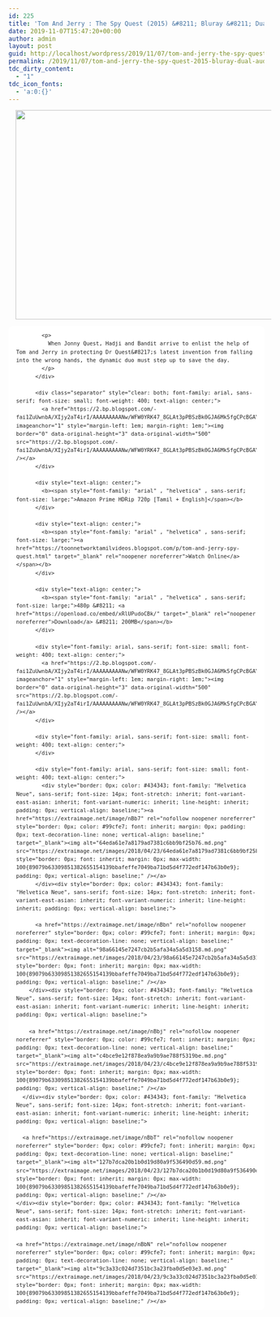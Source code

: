 ```yaml
---
id: 225
title: 'Tom And Jerry : The Spy Quest (2015) &#8211; Bluray &#8211; Dual Audio [Tamil + English] &#8211; x264 &#8211; [720p &#8211; 500MB/480p &#8211; 200MB]'
date: 2019-11-07T15:47:20+00:00
author: admin
layout: post
guid: http://localhost/wordpress/2019/11/07/tom-and-jerry-the-spy-quest-2015-bluray-dual-audio-tamil-english-x264-720p-500mb-480p-200mb/
permalink: /2019/11/07/tom-and-jerry-the-spy-quest-2015-bluray-dual-audio-tamil-english-x264-720p-500mb-480p-200mb/
tdc_dirty_content:
  - "1"
tdc_icon_fonts:
  - 'a:0:{}'
---
```

<div dir="ltr" style="text-align: left;" trbidi="on">
  <div class="separator" style="clear: both; text-align: center;">
    <a href="https://1.bp.blogspot.com/-I6jVOW15P-A/XJr2TmIonDI/AAAAAAAAAUo/fYqXpMDqVIApuWVIs1wRmTB6E9UL0EobgCLcBGAs/s1600/tom_and_jerry_spy_quest_hero.jpg" imageanchor="1" style="margin-left: 1em; margin-right: 1em;"><img loading="lazy" border="0" data-original-height="550" data-original-width="851" height="412" src="https://1.bp.blogspot.com/-I6jVOW15P-A/XJr2TmIonDI/AAAAAAAAAUo/fYqXpMDqVIApuWVIs1wRmTB6E9UL0EobgCLcBGAs/s640/tom_and_jerry_spy_quest_hero.jpg" width="640" /></a>
  </div>
  
  <div class="mod" data-hveid="CA0QAA" data-md="50" data-ved="2ahUKEwjdm7vutqHhAhVpZN8KHS-AD4gQkCkwGHoECA0QAA" lang="en-IN" style="-webkit-text-stroke-width: 0px; background-color: white; border-radius: 8px; clear: none; color: #222222; font-style: normal; font-variant-caps: normal; font-variant-ligatures: normal; letter-spacing: normal; line-height: 1.54; orphans: 2; padding-left: 15px; padding-right: 15px; padding-top: 0px; text-align: left; text-decoration-color: initial; text-decoration-style: initial; text-indent: 0px; text-transform: none; white-space: normal; widows: 2; word-spacing: 0px;">
    <div class="PZPZlf hb8SAc kno-fb-ctx" data-attrid="description" data-hveid="CA0QAQ" data-ved="2ahUKEwjdm7vutqHhAhVpZN8KHS-AD4gQziAoADAYegQIDRAB" style="margin: 13px 0px; overflow: hidden;">
      <div class="r-ixGcFns4d2VE" jsl="$t t-oF0h478wPRI;$x 0;">
        <div class="kno-rdesc r-icrAeADuqoO4" data-rtid="icrAeADuqoO4" jsaction="sngtp:r.Eddvt4h-GI8;tp_btn:r.Eddvt4h-GI8" jsl="$t t-JgTEvN6zUII;$x 0;">
          <div style="font-family: arial, sans-serif; font-size: small; font-weight: 400;">
            <h3 class="bNg8Rb" style="clip: rect(1px, 1px, 1px, 1px); font-size: medium; font-weight: normal; height: 1px; margin: 0px; overflow: hidden; padding: 0px; position: absolute; white-space: nowrap; width: 1px; z-index: -1000;">
              Description
            </h3>
            
            <p>
              When Jonny Quest, Hadji and Bandit arrive to enlist the help of Tom and Jerry in protecting Dr Quest&#8217;s latest invention from falling into the wrong hands, the dynamic duo must step up to save the day.
            </p>
          </div>
          
          <div class="separator" style="clear: both; font-family: arial, sans-serif; font-size: small; font-weight: 400; text-align: center;">
            <a href="https://2.bp.blogspot.com/-fai1ZuUwnbA/XIjy2aT4irI/AAAAAAAAANw/WFW0YRK47_8GLAt3pPBSzBk0GJA6Mk5fgCPcBGAYYCw/s1600/torrborder.gif" imageanchor="1" style="margin-left: 1em; margin-right: 1em;"><img border="0" data-original-height="3" data-original-width="500" src="https://2.bp.blogspot.com/-fai1ZuUwnbA/XIjy2aT4irI/AAAAAAAAANw/WFW0YRK47_8GLAt3pPBSzBk0GJA6Mk5fgCPcBGAYYCw/s1600/torrborder.gif" /></a>
          </div>
          
          <div style="text-align: center;">
            <b><span style="font-family: "arial" , "helvetica" , sans-serif; font-size: large;">Amazon Prime HDRip 720p [Tamil + English]</span></b>
          </div>
          
          <div style="text-align: center;">
            <b><span style="font-family: "arial" , "helvetica" , sans-serif; font-size: large;"><a href="https://toonnetworktamilvideos.blogspot.com/p/tom-and-jerry-spy-quest.html" target="_blank" rel="noopener noreferrer">Watch Online</a></span></b>
          </div>
          
          <div style="text-align: center;">
            <b><span style="font-family: "arial" , "helvetica" , sans-serif; font-size: large;">480p &#8211; <a href="https://openload.co/embed/xRlUPudoCBk/" target="_blank" rel="noopener noreferrer">Download</a> &#8211; 200MB</span></b>
          </div>
          
          <div style="font-family: arial, sans-serif; font-size: small; font-weight: 400; text-align: center;">
            <a href="https://2.bp.blogspot.com/-fai1ZuUwnbA/XIjy2aT4irI/AAAAAAAAANw/WFW0YRK47_8GLAt3pPBSzBk0GJA6Mk5fgCPcBGAYYCw/s1600/torrborder.gif" imageanchor="1" style="margin-left: 1em; margin-right: 1em;"><img border="0" data-original-height="3" data-original-width="500" src="https://2.bp.blogspot.com/-fai1ZuUwnbA/XIjy2aT4irI/AAAAAAAAANw/WFW0YRK47_8GLAt3pPBSzBk0GJA6Mk5fgCPcBGAYYCw/s1600/torrborder.gif" /></a>
          </div>
          
          <div style="font-family: arial, sans-serif; font-size: small; font-weight: 400; text-align: center;">
          </div>
          
          <div style="font-family: arial, sans-serif; font-size: small; font-weight: 400; text-align: center;">
            <div style="border: 0px; color: #434343; font-family: "Helvetica Neue", sans-serif; font-size: 14px; font-stretch: inherit; font-variant-east-asian: inherit; font-variant-numeric: inherit; line-height: inherit; padding: 0px; vertical-align: baseline;"><a href="https://extraimage.net/image/nBb7" rel="nofollow noopener noreferrer" style="border: 0px; color: #99cfe7; font: inherit; margin: 0px; padding: 0px; text-decoration-line: none; vertical-align: baseline;" target="_blank"><img alt="64eda61e7a8179ad7381c6bb9bf25b76.md.png" src="https://extraimage.net/images/2018/04/23/64eda61e7a8179ad7381c6bb9bf25b76.md.png" style="border: 0px; font: inherit; margin: 0px; max-width: 100{89079b63309851382655154139bbafeffe7049ba71bd5d4f772edf147b63b0e9}; padding: 0px; vertical-align: baseline;" /></a>
          </div><div style="border: 0px; color: #434343; font-family: "Helvetica Neue", sans-serif; font-size: 14px; font-stretch: inherit; font-variant-east-asian: inherit; font-variant-numeric: inherit; line-height: inherit; padding: 0px; vertical-align: baseline;">
          
          <a href="https://extraimage.net/image/nBbn" rel="nofollow noopener noreferrer" style="border: 0px; color: #99cfe7; font: inherit; margin: 0px; padding: 0px; text-decoration-line: none; vertical-align: baseline;" target="_blank"><img alt="98a66145e7247cb2b5afa34a5a5d3158.md.png" src="https://extraimage.net/images/2018/04/23/98a66145e7247cb2b5afa34a5a5d3158.md.png" style="border: 0px; font: inherit; margin: 0px; max-width: 100{89079b63309851382655154139bbafeffe7049ba71bd5d4f772edf147b63b0e9}; padding: 0px; vertical-align: baseline;" /></a>
        </div><div style="border: 0px; color: #434343; font-family: "Helvetica Neue", sans-serif; font-size: 14px; font-stretch: inherit; font-variant-east-asian: inherit; font-variant-numeric: inherit; line-height: inherit; padding: 0px; vertical-align: baseline;">
        
        <a href="https://extraimage.net/image/nBbj" rel="nofollow noopener noreferrer" style="border: 0px; color: #99cfe7; font: inherit; margin: 0px; padding: 0px; text-decoration-line: none; vertical-align: baseline;" target="_blank"><img alt="c4bce9e12f878ea9a9b9ae788f5319be.md.png" src="https://extraimage.net/images/2018/04/23/c4bce9e12f878ea9a9b9ae788f5319be.md.png" style="border: 0px; font: inherit; margin: 0px; max-width: 100{89079b63309851382655154139bbafeffe7049ba71bd5d4f772edf147b63b0e9}; padding: 0px; vertical-align: baseline;" /></a>
      </div><div style="border: 0px; color: #434343; font-family: "Helvetica Neue", sans-serif; font-size: 14px; font-stretch: inherit; font-variant-east-asian: inherit; font-variant-numeric: inherit; line-height: inherit; padding: 0px; vertical-align: baseline;">
      
      <a href="https://extraimage.net/image/nBbT" rel="nofollow noopener noreferrer" style="border: 0px; color: #99cfe7; font: inherit; margin: 0px; padding: 0px; text-decoration-line: none; vertical-align: baseline;" target="_blank"><img alt="127b7dca20b1b0d19d80a9f536490d59.md.png" src="https://extraimage.net/images/2018/04/23/127b7dca20b1b0d19d80a9f536490d59.md.png" style="border: 0px; font: inherit; margin: 0px; max-width: 100{89079b63309851382655154139bbafeffe7049ba71bd5d4f772edf147b63b0e9}; padding: 0px; vertical-align: baseline;" /></a>
    </div><div style="border: 0px; color: #434343; font-family: "Helvetica Neue", sans-serif; font-size: 14px; font-stretch: inherit; font-variant-east-asian: inherit; font-variant-numeric: inherit; line-height: inherit; padding: 0px; vertical-align: baseline;">
    
    <a href="https://extraimage.net/image/nBbN" rel="nofollow noopener noreferrer" style="border: 0px; color: #99cfe7; font: inherit; margin: 0px; padding: 0px; text-decoration-line: none; vertical-align: baseline;" target="_blank"><img alt="9c3a33c024d7351bc3a23fba0d5e03e3.md.png" src="https://extraimage.net/images/2018/04/23/9c3a33c024d7351bc3a23fba0d5e03e3.md.png" style="border: 0px; font: inherit; margin: 0px; max-width: 100{89079b63309851382655154139bbafeffe7049ba71bd5d4f772edf147b63b0e9}; padding: 0px; vertical-align: baseline;" /></a>
  </div>
</div></div> </div> </div> </div> </div>